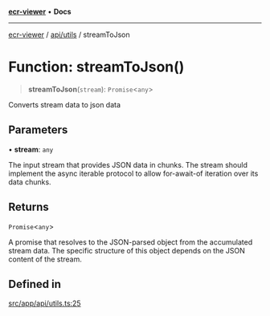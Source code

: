 [**ecr-viewer**](../../../README.md) • **Docs**

***

[ecr-viewer](../../../README.md) / [api/utils](../README.md) / streamToJson

# Function: streamToJson()

> **streamToJson**(`stream`): `Promise`\<`any`\>

Converts stream data to json data

## Parameters

• **stream**: `any`

The input stream that provides JSON data in chunks. The stream
  should implement the async iterable protocol to allow for-await-of
  iteration over its data chunks.

## Returns

`Promise`\<`any`\>

A promise that resolves to the JSON-parsed object from the accumulated
 stream data. The specific structure of this object depends on the JSON
 content of the stream.

## Defined in

[src/app/api/utils.ts:25](https://github.com/CDCgov/phdi/blob/55d1a87d29da9da2522ba2a73bc122cba666b133/containers/ecr-viewer/src/app/api/utils.ts#L25)
